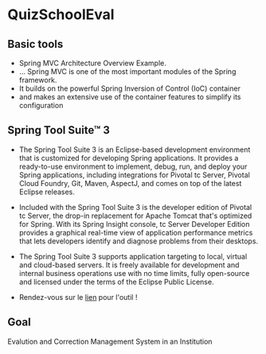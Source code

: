 # QuizSchoolEval
## Basic tools
* Spring MVC Architecture Overview Example. 
* ... Spring MVC is one of the most important modules of the Spring framework. 
* It builds on the powerful Spring Inversion of Control (IoC) container
*  and makes an extensive use of the container features to simplify its configuration

## Spring Tool Suite™ 3

* The Spring Tool Suite 3 is an Eclipse-based development environment that is customized for developing Spring applications. It provides a ready-to-use environment to implement, debug, run, and deploy your Spring applications, including integrations for Pivotal tc Server, Pivotal Cloud Foundry, Git, Maven, AspectJ, and comes on top of the latest Eclipse releases.

* Included with the Spring Tool Suite 3 is the developer edition of Pivotal tc Server, the drop-in replacement for Apache Tomcat that's optimized for Spring. With its Spring Insight console, tc Server Developer Edition provides a graphical real-time view of application performance metrics that lets developers identify and diagnose problems from their desktops.

* The Spring Tool Suite 3 supports application targeting to local, virtual and cloud-based servers. It is freely available for development and internal business operations use with no time limits, fully open-source and licensed under the terms of the Eclipse Public License.
* Rendez-vous sur le [lien](https://spring.io/tools3/sts) pour l'outil !


## Goal

  Evalution and Correction Management System in an Institution
